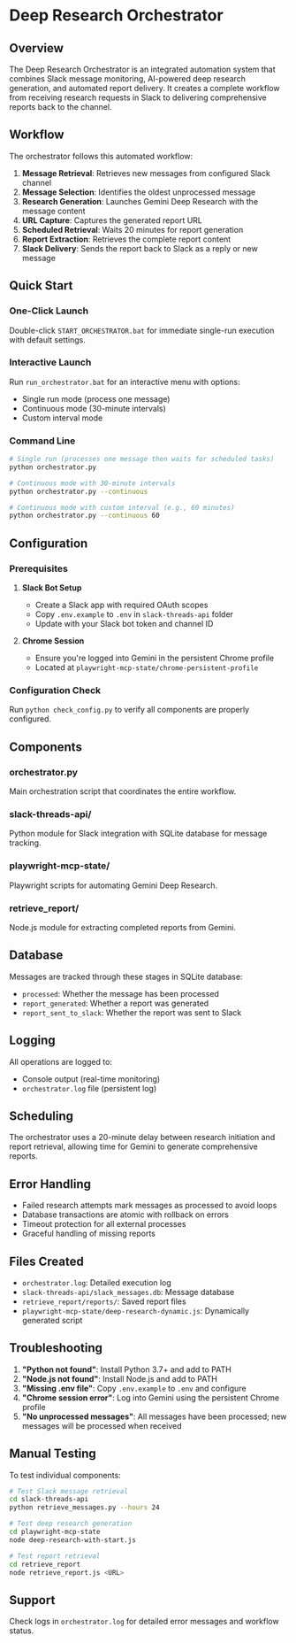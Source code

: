 # Deep Research Orchestrator

## Overview

The Deep Research Orchestrator is an integrated automation system that combines Slack message monitoring, AI-powered deep research generation, and automated report delivery. It creates a complete workflow from receiving research requests in Slack to delivering comprehensive reports back to the channel.

## Workflow

The orchestrator follows this automated workflow:

1. **Message Retrieval**: Retrieves new messages from configured Slack channel
2. **Message Selection**: Identifies the oldest unprocessed message
3. **Research Generation**: Launches Gemini Deep Research with the message content
4. **URL Capture**: Captures the generated report URL
5. **Scheduled Retrieval**: Waits 20 minutes for report generation
6. **Report Extraction**: Retrieves the complete report content
7. **Slack Delivery**: Sends the report back to Slack as a reply or new message

## Quick Start

### One-Click Launch

Double-click `START_ORCHESTRATOR.bat` for immediate single-run execution with default settings.

### Interactive Launch

Run `run_orchestrator.bat` for an interactive menu with options:
- Single run mode (process one message)
- Continuous mode (30-minute intervals)
- Custom interval mode

### Command Line

```bash
# Single run (processes one message then waits for scheduled tasks)
python orchestrator.py

# Continuous mode with 30-minute intervals
python orchestrator.py --continuous

# Continuous mode with custom interval (e.g., 60 minutes)
python orchestrator.py --continuous 60
```

## Configuration

### Prerequisites

1. **Slack Bot Setup**
   - Create a Slack app with required OAuth scopes
   - Copy `.env.example` to `.env` in `slack-threads-api` folder
   - Update with your Slack bot token and channel ID

2. **Chrome Session**
   - Ensure you're logged into Gemini in the persistent Chrome profile
   - Located at `playwright-mcp-state/chrome-persistent-profile`

### Configuration Check

Run `python check_config.py` to verify all components are properly configured.

## Components

### orchestrator.py
Main orchestration script that coordinates the entire workflow.

### slack-threads-api/
Python module for Slack integration with SQLite database for message tracking.

### playwright-mcp-state/
Playwright scripts for automating Gemini Deep Research.

### retrieve_report/
Node.js module for extracting completed reports from Gemini.

## Database

Messages are tracked through these stages in SQLite database:
- `processed`: Whether the message has been processed
- `report_generated`: Whether a report was generated
- `report_sent_to_slack`: Whether the report was sent to Slack

## Logging

All operations are logged to:
- Console output (real-time monitoring)
- `orchestrator.log` file (persistent log)

## Scheduling

The orchestrator uses a 20-minute delay between research initiation and report retrieval, allowing time for Gemini to generate comprehensive reports.

## Error Handling

- Failed research attempts mark messages as processed to avoid loops
- Database transactions are atomic with rollback on errors
- Timeout protection for all external processes
- Graceful handling of missing reports

## Files Created

- `orchestrator.log`: Detailed execution log
- `slack-threads-api/slack_messages.db`: Message database
- `retrieve_report/reports/`: Saved report files
- `playwright-mcp-state/deep-research-dynamic.js`: Dynamically generated script

## Troubleshooting

1. **"Python not found"**: Install Python 3.7+ and add to PATH
2. **"Node.js not found"**: Install Node.js and add to PATH
3. **"Missing .env file"**: Copy `.env.example` to `.env` and configure
4. **"Chrome session error"**: Log into Gemini using the persistent Chrome profile
5. **"No unprocessed messages"**: All messages have been processed; new messages will be processed when received

## Manual Testing

To test individual components:

```bash
# Test Slack message retrieval
cd slack-threads-api
python retrieve_messages.py --hours 24

# Test deep research generation
cd playwright-mcp-state
node deep-research-with-start.js

# Test report retrieval
cd retrieve_report
node retrieve_report.js <URL>
```

## Support

Check logs in `orchestrator.log` for detailed error messages and workflow status.